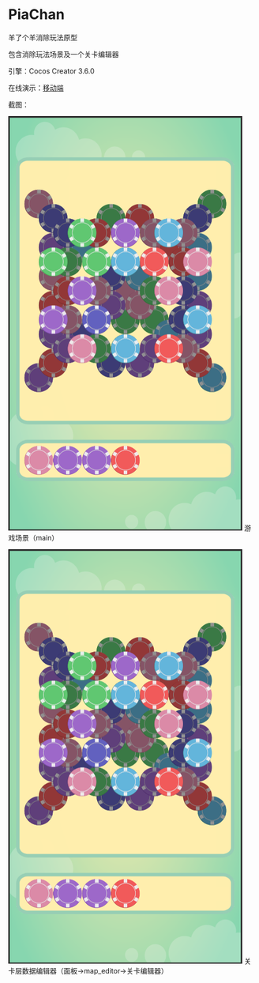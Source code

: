 # PiaChan

羊了个羊消除玩法原型

包含消除玩法场景及一个关卡编辑器

引擎：Cocos Creator 3.6.0

在线演示：[移动端](http://www.surebrz.com/origin/piachan-mobile/)

截图：

![游戏场景](./doc/imgs/tp2.png)
游戏场景（main）


![关卡层数据编辑器](./doc/imgs/tp2.png)
关卡层数据编辑器（面板->map_editor->关卡编辑器）

